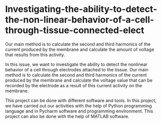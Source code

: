 # Investigating-the-ability-to-detect-the-non-linear-behavior-of-a-cell-through-tissue-connected-elect
Our main method is to calculate the second and third harmonics of the current produced by the membrane and calculate the amount of voltage that results from this activity.

In this issue, we want to investigate the ability to detect the nonlinear behavior of a cell through electrodes attached to the tissue. Our main method is to calculate the second and third harmonics of the current produced by the membrane and calculate the voltage value that can be recorded by the electrode as a result of this current activity on the membrane.

This project can be done with different software and tools. In this project, we have carried out our activities with the help of Python programming language and in Pycharm software and programming environment. This project can also be done with the help of MATLAB software.
